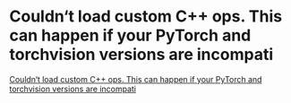 # Couldn‘t load custom C++ ops. This can happen if your PyTorch and torchvision versions are incompati
[Couldn‘t load custom C++ ops. This can happen if your PyTorch and torchvision versions are incompati](https://aiwithcloud.com/2022/09/14/couldnt_load_custom_c_ops-_this_can_happen_if_your_pytorch_and_torchvision_versions_are_incompati/)